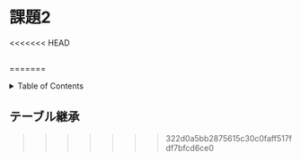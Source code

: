 # 課題2

<<<<<<< HEAD
<!-- START doctoc -->
<!-- END doctoc -->

## 
=======
<!-- START doctoc generated TOC please keep comment here to allow auto update -->
<!-- DON'T EDIT THIS SECTION, INSTEAD RE-RUN doctoc TO UPDATE -->
<details>
<summary>Table of Contents</summary>

- [テーブル継承](#%E3%83%86%E3%83%BC%E3%83%96%E3%83%AB%E7%B6%99%E6%89%BF)

</details>
<!-- END doctoc generated TOC please keep comment here to allow auto update -->

## テーブル継承

>>>>>>> 322d0a5bb2875615c30c0faff517fdf7bfcd6ce0
